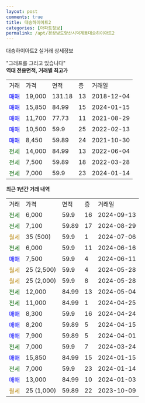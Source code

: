 ```yaml
---
layout: post
comments: true
title: 대승하이아트2
categories: [아파트정보]
permalink: /apt/경상남도양산시덕계동대승하이아트2
---
```


대승하이아트2 실거래 상세정보

<script type="text/javascript">
  google.charts.load('current', {'packages':['line', 'corechart']});
  google.charts.setOnLoadCallback(drawChart);

  function drawChart() {
    var data = new google.visualization.DataTable();
    data.addColumn('date', '거래일');
    data.addColumn('number', "매매");
    data.addColumn('number', "전세");
    data.addColumn('number', "전매");

    data.addRows([[new Date(Date.parse("2024-09-13")), null, 6000, null], [new Date(Date.parse("2024-08-29")), null, 7100, null], [new Date(Date.parse("2024-07-06")), null, null, null], [new Date(Date.parse("2024-06-16")), null, 6000, null], [new Date(Date.parse("2024-06-11")), 7500, null, null], [new Date(Date.parse("2024-05-28")), null, null, null], [new Date(Date.parse("2024-05-28")), null, null, null], [new Date(Date.parse("2024-05-04")), null, 12000, null], [new Date(Date.parse("2024-04-25")), null, 11000, null], [new Date(Date.parse("2024-04-24")), 8300, null, null], [new Date(Date.parse("2024-04-15")), 8200, null, null], [new Date(Date.parse("2024-04-01")), 7900, null, null], [new Date(Date.parse("2024-03-24")), null, 7000, null], [new Date(Date.parse("2024-01-15")), 15850, null, null], [new Date(Date.parse("2024-01-14")), null, 7000, null], [new Date(Date.parse("2024-01-03")), 13000, null, null], [new Date(Date.parse("2023-10-09")), null, null, null]]);

    var options = {
      hAxis: {
        format: 'yyyy/MM/dd'
      },    
      lineWidth: 0,
      pointsVisible: true,    
      title: '최근 1년간 유형별 실거래가 분포',
      legend: { position: 'bottom' }
    };

    var formatter = new google.visualization.NumberFormat({pattern:'###,###'} );
    formatter.format(data, 1);
    formatter.format(data, 2);
    
    setTimeout(function() {
        var chart = new google.visualization.LineChart(document.getElementById('columnchart_material'));
        chart.draw(data, (options));
        document.getElementById('loading').style.display = 'none';
    }, 200);
  }
</script>


<div id="loading" style="z-index:20; display: block; margin-left: 0px">"그래프를 그리고 있습니다"</div>
<div id="columnchart_material" style="width: 95%; margin-left: 0px; display: block"></div>
<!-- contents start -->
<b>역대 전용면적, 거래별 최고가</b>
<table class="sortable">
    <tr>
      <td>거래</td>
      <td>가격</td>
      <td>면적</td>
      <td>층</td>
      <td>거래일</td>
    </tr>
        <tr>
          <td><a style="color: blue">매매</a></td>
          <td>19,000</td>
          <td>131.18</td>
          <td>13</td>
          <td>2018-12-04</td>
        </tr>            <tr>
          <td><a style="color: blue">매매</a></td>
          <td>15,850</td>
          <td>84.99</td>
          <td>15</td>
          <td>2024-01-15</td>
        </tr>            <tr>
          <td><a style="color: blue">매매</a></td>
          <td>11,700</td>
          <td>77.73</td>
          <td>11</td>
          <td>2021-08-29</td>
        </tr>            <tr>
          <td><a style="color: blue">매매</a></td>
          <td>10,500</td>
          <td>59.9</td>
          <td>25</td>
          <td>2022-02-13</td>
        </tr>            <tr>
          <td><a style="color: blue">매매</a></td>
          <td>8,450</td>
          <td>59.89</td>
          <td>24</td>
          <td>2021-10-30</td>
        </tr>        
        <tr>
              <td><a style="color: darkgreen">전세</a></td>
              <td>14,000</td>
              <td>84.99</td>
              <td>13</td>
              <td>2022-06-04</td>
            </tr>            <tr>
              <td><a style="color: darkgreen">전세</a></td>
              <td>7,500</td>
              <td>59.89</td>
              <td>18</td>
              <td>2022-03-28</td>
            </tr>            <tr>
              <td><a style="color: darkgreen">전세</a></td>
              <td>7,000</td>
              <td>59.9</td>
              <td>23</td>
              <td>2024-01-14</td>
            </tr>        
    
</table>

<b>최근 1년간 거래 내역</b>

<table class="sortable">
    <tr>
      <td>거래</td>
      <td>가격</td>
      <td>면적</td>
      <td>층</td>
      <td>거래일</td>
    </tr>
    <tr>
      <td><a style="color: darkgreen">전세</a></td>
      <td>6,000</td>
      <td>59.9</td>
      <td>16</td>
      <td>2024-09-13</td>
    </tr>          <tr>
      <td><a style="color: darkgreen">전세</a></td>
      <td>7,100</td>
      <td>59.89</td>
      <td>17</td>
      <td>2024-08-29</td>
    </tr>          <tr>
      <td><a style="color: darkgoldenrod">월세</a></td>
      <td>35 (500)</td>
      <td>59.9</td>
      <td>1</td>
      <td>2024-07-06</td>
    </tr>          <tr>
      <td><a style="color: darkgreen">전세</a></td>
      <td>6,000</td>
      <td>59.9</td>
      <td>11</td>
      <td>2024-06-16</td>
    </tr>          <tr>
      <td><a style="color: blue">매매</a></td>
      <td>7,500</td>
      <td>59.9</td>
      <td>4</td>
      <td>2024-06-11</td>
    </tr>          <tr>
      <td><a style="color: darkgoldenrod">월세</a></td>
      <td>25 (2,500)</td>
      <td>59.9</td>
      <td>4</td>
      <td>2024-05-28</td>
    </tr>          <tr>
      <td><a style="color: darkgoldenrod">월세</a></td>
      <td>25 (2,000)</td>
      <td>59.9</td>
      <td>8</td>
      <td>2024-05-28</td>
    </tr>          <tr>
      <td><a style="color: darkgreen">전세</a></td>
      <td>12,000</td>
      <td>84.99</td>
      <td>13</td>
      <td>2024-05-04</td>
    </tr>          <tr>
      <td><a style="color: darkgreen">전세</a></td>
      <td>11,000</td>
      <td>84.99</td>
      <td>1</td>
      <td>2024-04-25</td>
    </tr>          <tr>
      <td><a style="color: blue">매매</a></td>
      <td>8,300</td>
      <td>59.9</td>
      <td>16</td>
      <td>2024-04-24</td>
    </tr>          <tr>
      <td><a style="color: blue">매매</a></td>
      <td>8,200</td>
      <td>59.89</td>
      <td>5</td>
      <td>2024-04-15</td>
    </tr>          <tr>
      <td><a style="color: blue">매매</a></td>
      <td>7,900</td>
      <td>59.89</td>
      <td>5</td>
      <td>2024-04-01</td>
    </tr>          <tr>
      <td><a style="color: darkgreen">전세</a></td>
      <td>7,000</td>
      <td>59.9</td>
      <td>7</td>
      <td>2024-03-24</td>
    </tr>          <tr>
      <td><a style="color: blue">매매</a></td>
      <td>15,850</td>
      <td>84.99</td>
      <td>15</td>
      <td>2024-01-15</td>
    </tr>          <tr>
      <td><a style="color: darkgreen">전세</a></td>
      <td>7,000</td>
      <td>59.9</td>
      <td>23</td>
      <td>2024-01-14</td>
    </tr>          <tr>
      <td><a style="color: blue">매매</a></td>
      <td>13,000</td>
      <td>84.99</td>
      <td>10</td>
      <td>2024-01-03</td>
    </tr>          <tr>
      <td><a style="color: darkgoldenrod">월세</a></td>
      <td>25 (1,000)</td>
      <td>59.89</td>
      <td>22</td>
      <td>2023-10-09</td>
    </tr>      </table>
<!-- contents end -->    

